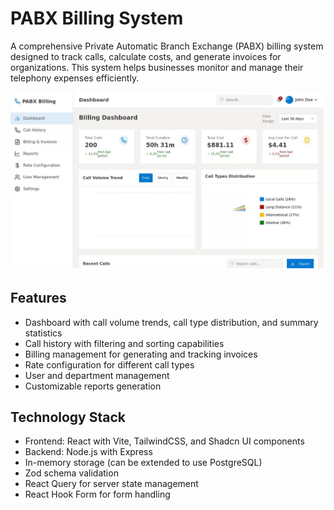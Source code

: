 # PABX Billing System

A comprehensive Private Automatic Branch Exchange (PABX) billing system designed to track calls, calculate costs, and generate invoices for organizations. This system helps businesses monitor and manage their telephony expenses efficiently.

![Alt Text](1.png)

## Features

- Dashboard with call volume trends, call type distribution, and summary statistics
- Call history with filtering and sorting capabilities
- Billing management for generating and tracking invoices
- Rate configuration for different call types
- User and department management
- Customizable reports generation

## Technology Stack

- Frontend: React with Vite, TailwindCSS, and Shadcn UI components
- Backend: Node.js with Express
- In-memory storage (can be extended to use PostgreSQL)
- Zod schema validation
- React Query for server state management
- React Hook Form for form handling
